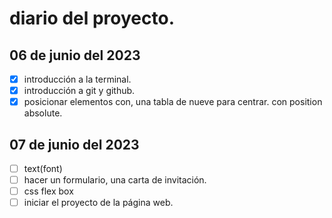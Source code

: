 # diario del proyecto.

## 06 de junio del 2023

- [x] introducción a la terminal.
- [x] introducción a git y github.
- [x] posicionar elementos con, una tabla de nueve para centrar. con position absolute.

## 07 de junio del 2023

- [ ] text(font)
- [ ] hacer un formulario, una carta de invitación.
- [ ] css flex box
- [ ] iniciar el proyecto de la página web.
